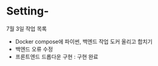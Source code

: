 # Setting-

7월 3일 작업 목록 
- Docker compose에 파이썬, 백엔드 작업 도커 올리고 합치기
- 백엔드 오류 수정
- 프론트엔드 드롭다운 구현 : 구현 완료
  
